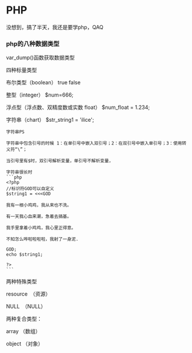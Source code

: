 # PHP
没想到，搞了半天，我还是要学php，QAQ

<h3>php的八种数据类型</h3>

var_dump()函数获取数据类型

四种标量类型

布尔类型（boolean） true false

整型（integer）  $num=666;

浮点型（浮点数、双精度数或实数 float） $num_float = 1.234; 

字符串（chart） $str_string1 = 'ilice';

    字符串PS

    字符串中包含引号的时候 1：在单引号中嵌入双引号；2：在双引号中嵌入单引号；3：使用转义符“\”；

    当引号里有$时，双引号解析变量，单引号不解析变量，

    字符串很长时
    ```php
    <?php 
    //标识符GOD可以自定义
    $string1 = <<<GOD

    我有一根小鸡鸡，我从来也不洗。

    有一天我心血来潮，急着去搞基。

    我手里拿着小鸡鸡，我心里正得意。

    不知怎么哗啦啦啦啦，我射了一身泥.

    GOD;
    echo $string1;

    ?>
    ```
两种特殊类型

resource　（资源）

NULL　（NULL）

两种复合类型：

array （数组）

object （对象）





















